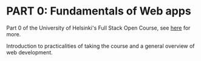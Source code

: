 # PART 0: Fundamentals of Web apps

Part 0 of the University of Helsinki's Full Stack Open Course, see [here](https://fullstackopen.com/en/part0) for more.

Introduction to practicalities of taking the course and a general overview of web development.